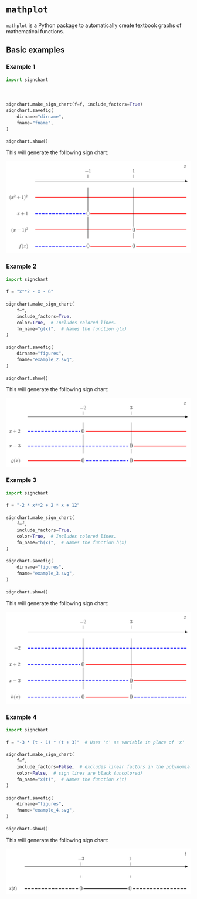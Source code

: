 # `mathplot`
`mathplot` is a Python package to automatically create textbook graphs of mathematical functions. 

## Basic examples

### Example 1

```python
import signchart



signchart.make_sign_chart(f=f, include_factors=True)
signchart.savefig(
    dirname="dirname",
    fname="fname",
)

signchart.show()
```

This will generate the following sign chart:

![sign chart](https://raw.githubusercontent.com/reneaas/signchart/refs/heads/main/examples/figures/example_1.svg)


### Example 2

```python
import signchart

f = "x**2 - x - 6"

signchart.make_sign_chart(
    f=f,
    include_factors=True,
    color=True,  # Includes colored lines.
    fn_name="g(x)",  # Names the function g(x)
)

signchart.savefig(
    dirname="figures",
    fname="example_2.svg",
)

signchart.show()
```

This will generate the following sign chart:

![sign chart](https://raw.githubusercontent.com/reneaas/signchart/refs/heads/main/examples/figures/example_2.svg)

### Example 3

```python
import signchart

f = "-2 * x**2 + 2 * x + 12"

signchart.make_sign_chart(
    f=f,
    include_factors=True,
    color=True,  # Includes colored lines.
    fn_name="h(x)",  # Names the function h(x)
)

signchart.savefig(
    dirname="figures",
    fname="example_3.svg",
)

signchart.show()
```

This will generate the following sign chart:

![sign chart](https://raw.githubusercontent.com/reneaas/signchart/refs/heads/main/examples/figures/example_3.svg)


### Example 4

```python
import signchart

f = "-3 * (t - 1) * (t + 3)"  # Uses 't' as variable in place of 'x'

signchart.make_sign_chart(
    f=f,
    include_factors=False,  # excludes linear factors in the polynomial
    color=False,  # sign lines are black (uncolored)
    fn_name="x(t)",  # Names the function x(t)
)

signchart.savefig(
    dirname="figures",
    fname="example_4.svg",
)

signchart.show()
```

This will generate the following sign chart:

![sign chart](https://raw.githubusercontent.com/reneaas/signchart/refs/heads/main/examples/figures/example_4.svg)
